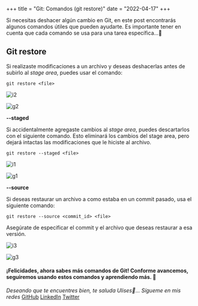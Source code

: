 +++
title = "Git: Comandos (git restore)"
date = "2022-04-17"
+++

Si necesitas deshacer algún cambio en Git, en este post encontrarás algunos comandos útiles que pueden ayudarte. Es importante tener en cuenta que cada comando se usa para una tarea específica...🐤

<!--more-->

## Git restore

Si realizaste modificaciones a un archivo y deseas deshacerlas antes de subirlo al _stage area_, puedes usar el comando:

```
git restore <file>
```

![i2](https://user-images.githubusercontent.com/99143567/172026771-4ecce1b8-12a1-420d-9d24-cc249c956440.png)

![g2](https://user-images.githubusercontent.com/99143567/172026776-048306a0-5bf7-48b4-a451-613e0bcb47a5.gif)

**--staged**

Si accidentalmente agregaste cambios al _stage area_, puedes descartarlos con el siguiente comando. Esto eliminará los cambios del stage area, pero dejará intactas las modificaciones que le hiciste al archivo.

```
git restore --staged <file>
```

![i1](https://user-images.githubusercontent.com/99143567/172026785-33e1e1a8-b357-448a-81ae-32a75f6cbb45.png)

![g1](https://user-images.githubusercontent.com/99143567/172026790-f9df0151-b9a9-4aeb-99ad-00ea35b10980.gif)

**--source**

Si deseas restaurar un archivo a como estaba en un commit pasado, usa el siguiente comando:

```
git restore --source <commit_id> <file>
```

Asegúrate de especificar el commit y el archivo que deseas restaurar a esa versión.

![i3](https://user-images.githubusercontent.com/99143567/172026793-420be507-604a-432f-a217-b9b9b450e8fc.png)

![g3](https://user-images.githubusercontent.com/99143567/172026794-9d693e7c-d35b-4f0f-a033-ce4829a3fecf.gif)

#### ¡Felicidades, ahora sabes más comandos de Git! Conforme avancemos, seguiremos usando estos comandos y aprendiendo más. 🚀

_Deseando que te encuentres bien, te saluda Ulises🤵..._
_Sígueme en mis redes_
[GitHub](https://github.com/UlisesOrnelasR)
[LinkedIn](https://www.linkedin.com/in/ulises-ornelas/)
[Twitter](https://twitter.com/UlisesOrnelass)
